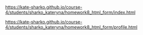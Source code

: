 https://kate-sharko.github.io/course-4/students/sharko_kateryna/homework8_html_form/index.html

https://kate-sharko.github.io/course-4/students/sharko_kateryna/homework8_html_form/profile.html
